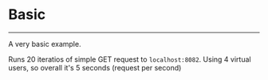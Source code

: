 # Basic
---

A very basic example.

Runs 20 iteratios of simple GET request to `localhost:8082`.
Using 4 virtual users, so overall it's 5 seconds (request per second)
